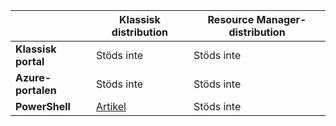 |  | **Klassisk distribution**  | **Resource Manager-distribution**|
|-----------------------------|-------------|---------------------|
| **Klassisk portal**          | Stöds inte          | Stöds inte                  |
| **Azure-portalen**            | Stöds inte         | Stöds inte                  |
| **PowerShell** | [Artikel](../articles/expressroute/expressroute-howto-coexist-classic.md) | Stöds inte |



<!--HONumber=Jun16_HO2-->


